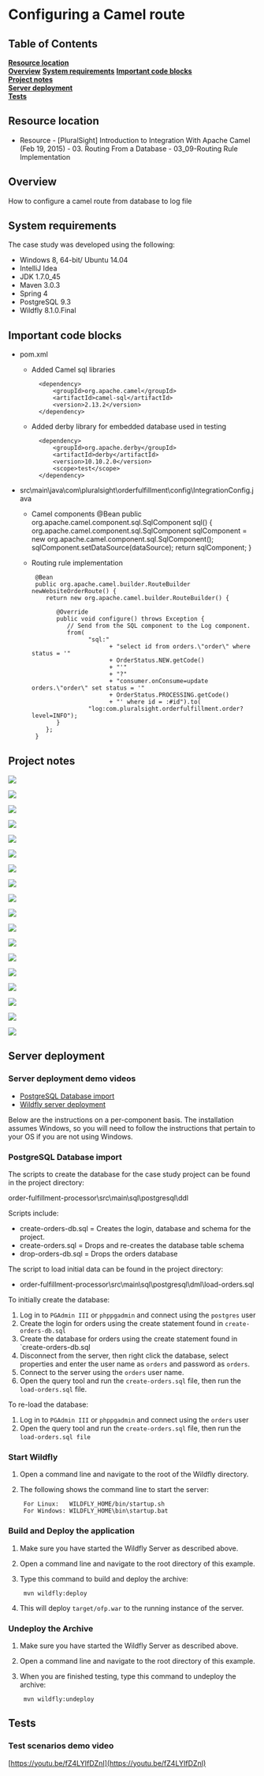 # Configuring a Camel route

## Table of Contents
**[Resource location](#resource-location)**  
**[Overview](#overview)**
**[System requirements](#system-requirements)**
**[Important code blocks](#important-code-blocks)**  
**[Project notes](#project-notes)**  
**[Server deployment](#server-deployment)**  
**[Tests](#tests)**  

## Resource location
- Resource - [PluralSight] Introduction to Integration With Apache Camel (Feb 19, 2015) - 03. Routing From a Database - 03_09-Routing Rule Implementation

## Overview
How to configure a camel route from database to log file

## System requirements

The case study was developed using the following:

- Windows 8, 64-bit/ Ubuntu 14.04
- IntelliJ Idea
- JDK 1.7.0_45
- Maven 3.0.3
- Spring 4
- PostgreSQL 9.3
- Wildfly 8.1.0.Final

## Important code blocks

- pom.xml
	- Added Camel sql libraries

			<dependency>
				<groupId>org.apache.camel</groupId>
				<artifactId>camel-sql</artifactId>
				<version>2.13.2</version>	
			</dependency>
	
	- Added derby library for embedded database used in testing			

			<dependency>
				<groupId>org.apache.derby</groupId>
				<artifactId>derby</artifactId>
				<version>10.10.2.0</version>
				<scope>test</scope>
			</dependency>

- src\main\java\com\pluralsight\orderfulfillment\config\IntegrationConfig.java
	- Camel components
			@Bean
		   public org.apache.camel.component.sql.SqlComponent sql() {
		      org.apache.camel.component.sql.SqlComponent sqlComponent = new org.apache.camel.component.sql.SqlComponent();
		      sqlComponent.setDataSource(dataSource);
		      return sqlComponent;
		   }

	- Routing rule implementation

		   @Bean
		   public org.apache.camel.builder.RouteBuilder newWebsiteOrderRoute() {
		      return new org.apache.camel.builder.RouteBuilder() {
		
		         @Override
		         public void configure() throws Exception {
		            // Send from the SQL component to the Log component.
		            from(
		                  "sql:"
		                        + "select id from orders.\"order\" where status = '"
		                        + OrderStatus.NEW.getCode()
		                        + "'"
		                        + "?"
		                        + "consumer.onConsume=update orders.\"order\" set status = '"
		                        + OrderStatus.PROCESSING.getCode()
		                        + "' where id = :#id").to(
		                  "log:com.pluralsight.orderfulfillment.order?level=INFO");
		         }
		      };
		   }
			
	
## Project notes

![](https://raw.githubusercontent.com/kdnc/apache-camel-reference-application/master/routing/routing-basics-vt-p-itiwac-ch0210/etc/2-apache-camel-intro-integration-m2-slides-page-002.jpg)

![](https://raw.githubusercontent.com/kdnc/apache-camel-reference-application/master/routing/routing-basics-vt-p-itiwac-ch0210/etc/2-apache-camel-intro-integration-m2-slides-page-003.jpg)

![](https://raw.githubusercontent.com/kdnc/apache-camel-reference-application/master/routing/routing-basics-vt-p-itiwac-ch0210/etc/2-apache-camel-intro-integration-m2-slides-page-004.jpg)

![](https://raw.githubusercontent.com/kdnc/apache-camel-reference-application/master/routing/routing-basics-vt-p-itiwac-ch0210/etc/2-apache-camel-intro-integration-m2-slides-page-005.jpg)

![](https://raw.githubusercontent.com/kdnc/apache-camel-reference-application/master/routing/routing-basics-vt-p-itiwac-ch0210/etc/2-apache-camel-intro-integration-m2-slides-page-006.jpg)

![](https://raw.githubusercontent.com/kdnc/apache-camel-reference-application/master/routing/routing-basics-vt-p-itiwac-ch0210/etc/3-apache-camel-intro-integration-m3-slides-page-002.jpg)

![](https://raw.githubusercontent.com/kdnc/apache-camel-reference-application/master/routing/routing-basics-vt-p-itiwac-ch0210/etc/3-apache-camel-intro-integration-m3-slides-page-003.jpg)

![](https://raw.githubusercontent.com/kdnc/apache-camel-reference-application/master/routing/routing-basics-vt-p-itiwac-ch0210/etc/3-apache-camel-intro-integration-m3-slides-page-004.jpg)

![](https://raw.githubusercontent.com/kdnc/apache-camel-reference-application/master/routing/routing-basics-vt-p-itiwac-ch0210/etc/3-apache-camel-intro-integration-m3-slides-page-005.jpg)

![](https://raw.githubusercontent.com/kdnc/apache-camel-reference-application/master/routing/routing-basics-vt-p-itiwac-ch0210/etc/3-apache-camel-intro-integration-m3-slides-page-006.jpg)

![](https://raw.githubusercontent.com/kdnc/apache-camel-reference-application/master/routing/routing-basics-vt-p-itiwac-ch0210/etc/3-apache-camel-intro-integration-m3-slides-page-007.jpg)

![](https://raw.githubusercontent.com/kdnc/apache-camel-reference-application/master/routing/routing-basics-vt-p-itiwac-ch0210/etc/3-apache-camel-intro-integration-m3-slides-page-008.jpg)

![](https://raw.githubusercontent.com/kdnc/apache-camel-reference-application/master/routing/routing-basics-vt-p-itiwac-ch0210/etc/3-apache-camel-intro-integration-m3-slides-page-009.jpg)

![](https://raw.githubusercontent.com/kdnc/apache-camel-reference-application/master/routing/routing-basics-vt-p-itiwac-ch0210/etc/3-apache-camel-intro-integration-m3-slides-page-010.jpg)

![](https://raw.githubusercontent.com/kdnc/apache-camel-reference-application/master/routing/routing-basics-vt-p-itiwac-ch0210/etc/3-apache-camel-intro-integration-m3-slides-page-011.jpg)

![](https://raw.githubusercontent.com/kdnc/apache-camel-reference-application/master/routing/routing-basics-vt-p-itiwac-ch0210/etc/3-apache-camel-intro-integration-m3-slides-page-012.jpg)

![](https://raw.githubusercontent.com/kdnc/apache-camel-reference-application/master/routing/routing-basics-vt-p-itiwac-ch0210/etc/3-apache-camel-intro-integration-m3-slides-page-013.jpg)

![](https://raw.githubusercontent.com/kdnc/apache-camel-reference-application/master/routing/routing-basics-vt-p-itiwac-ch0210/etc/3-apache-camel-intro-integration-m3-slides-page-014.jpg)

## Server deployment

### Server deployment demo videos

- [PostgreSQL Database import](https://youtu.be/g3bOEUc01_o)
- [Wildfly server deployment](https://www.youtube.com/watch?v=K-SMhqBenIc)

Below are the instructions on a per-component basis. The installation assumes Windows, so you will need to follow the instructions that pertain to your OS if you are not using Windows.

### PostgreSQL Database import

The scripts to create the database for the case study project can be found in the project directory:

   order-fulfillment-processor\src\main\sql\postgresql\ddl

Scripts include:

- create-orders-db.sql = Creates the login, database and schema for the project.
- create-orders.sql = Drops and re-creates the database table schema
- drop-orders-db.sql = Drops the orders database

The script to load initial data can be found in the project directory:

- order-fulfillment-processor\src\main\sql\postgresql\dml\load-orders.sql
	
To initially create the database:

1. Log in to `PGAdmin III` or `phppgadmin` and connect using the `postgres` user
2. Create the login for orders using the create statement found in `create-orders-db.sql`
3. Create the database for orders using the create statement found in `create-orders-db.sql
4. Disconnect from the server, then right click the database, select properties and enter the user name as `orders` and password as `orders`.
5. Connect to the server using the `orders` user name. 
6. Open the query tool and run the `create-orders.sql` file, then run the `load-orders.sql` file.

To re-load the database:

1. Log in to `PGAdmin III` or `phppgadmin` and connect using the `orders` user
2. Open the query tool and run the `create-orders.sql` file, then run the `load-orders.sql file`

### Start Wildfly
1. Open a command line and navigate to the root of the Wildfly directory.
2. The following shows the command line to start the server:

        For Linux:   WILDFLY_HOME/bin/startup.sh
        For Windows: WILDFLY_HOME\bin\startup.bat

### Build and Deploy the application
1. Make sure you have started the Wildfly Server as described above.
2. Open a command line and navigate to the root directory of this example.
3. Type this command to build and deploy the archive:

        mvn wildfly:deploy  

4. This will deploy `target/ofp.war` to the running instance of the server.

### Undeploy the Archive
1. Make sure you have started the Wildfly Server as described above.
2. Open a command line and navigate to the root directory of this example.
3. When you are finished testing, type this command to undeploy the archive:

        mvn wildfly:undeploy

## Tests

### Test scenarios demo video

[https://youtu.be/fZ4LYIfDZnI](https://youtu.be/fZ4LYIfDZnI)